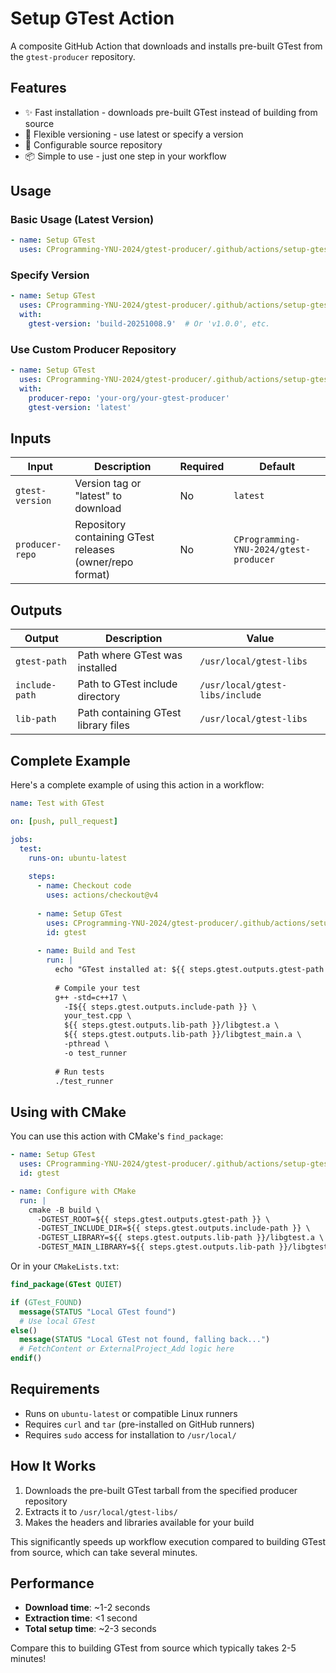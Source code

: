 # Setup GTest Action

A composite GitHub Action that downloads and installs pre-built GTest from the `gtest-producer` repository.

## Features

- ✨ Fast installation - downloads pre-built GTest instead of building from source
- 🎯 Flexible versioning - use latest or specify a version
- 🔧 Configurable source repository
- 📦 Simple to use - just one step in your workflow

## Usage

### Basic Usage (Latest Version)

```yaml
- name: Setup GTest
  uses: CProgramming-YNU-2024/gtest-producer/.github/actions/setup-gtest@main
```

### Specify Version

```yaml
- name: Setup GTest
  uses: CProgramming-YNU-2024/gtest-producer/.github/actions/setup-gtest@main
  with:
    gtest-version: 'build-20251008.9'  # Or 'v1.0.0', etc.
```

### Use Custom Producer Repository

```yaml
- name: Setup GTest
  uses: CProgramming-YNU-2024/gtest-producer/.github/actions/setup-gtest@main
  with:
    producer-repo: 'your-org/your-gtest-producer'
    gtest-version: 'latest'
```

## Inputs

| Input           | Description                                              | Required | Default                                |
| --------------- | -------------------------------------------------------- | -------- | -------------------------------------- |
| `gtest-version` | Version tag or "latest" to download                      | No       | `latest`                               |
| `producer-repo` | Repository containing GTest releases (owner/repo format) | No       | `CProgramming-YNU-2024/gtest-producer` |

## Outputs

| Output         | Description                         | Value                           |
| -------------- | ----------------------------------- | ------------------------------- |
| `gtest-path`   | Path where GTest was installed      | `/usr/local/gtest-libs`         |
| `include-path` | Path to GTest include directory     | `/usr/local/gtest-libs/include` |
| `lib-path`     | Path containing GTest library files | `/usr/local/gtest-libs`         |

## Complete Example

Here's a complete example of using this action in a workflow:

```yaml
name: Test with GTest

on: [push, pull_request]

jobs:
  test:
    runs-on: ubuntu-latest
    
    steps:
      - name: Checkout code
        uses: actions/checkout@v4
      
      - name: Setup GTest
        uses: CProgramming-YNU-2024/gtest-producer/.github/actions/setup-gtest@main
        id: gtest
      
      - name: Build and Test
        run: |
          echo "GTest installed at: ${{ steps.gtest.outputs.gtest-path }}"
          
          # Compile your test
          g++ -std=c++17 \
            -I${{ steps.gtest.outputs.include-path }} \
            your_test.cpp \
            ${{ steps.gtest.outputs.lib-path }}/libgtest.a \
            ${{ steps.gtest.outputs.lib-path }}/libgtest_main.a \
            -pthread \
            -o test_runner
          
          # Run tests
          ./test_runner
```

## Using with CMake

You can use this action with CMake's `find_package`:

```yaml
- name: Setup GTest
  uses: CProgramming-YNU-2024/gtest-producer/.github/actions/setup-gtest@main
  id: gtest

- name: Configure with CMake
  run: |
    cmake -B build \
      -DGTEST_ROOT=${{ steps.gtest.outputs.gtest-path }} \
      -DGTEST_INCLUDE_DIR=${{ steps.gtest.outputs.include-path }} \
      -DGTEST_LIBRARY=${{ steps.gtest.outputs.lib-path }}/libgtest.a \
      -DGTEST_MAIN_LIBRARY=${{ steps.gtest.outputs.lib-path }}/libgtest_main.a
```

Or in your `CMakeLists.txt`:

```cmake
find_package(GTest QUIET)

if (GTest_FOUND)
  message(STATUS "Local GTest found")
  # Use local GTest
else()
  message(STATUS "Local GTest not found, falling back...")
  # FetchContent or ExternalProject_Add logic here
endif()
```

## Requirements

- Runs on `ubuntu-latest` or compatible Linux runners
- Requires `curl` and `tar` (pre-installed on GitHub runners)
- Requires `sudo` access for installation to `/usr/local/`

## How It Works

1. Downloads the pre-built GTest tarball from the specified producer repository
2. Extracts it to `/usr/local/gtest-libs/`
3. Makes the headers and libraries available for your build

This significantly speeds up workflow execution compared to building GTest from source, which can take several minutes.

## Performance

- **Download time**: ~1-2 seconds
- **Extraction time**: <1 second
- **Total setup time**: ~2-3 seconds

Compare this to building GTest from source which typically takes 2-5 minutes!

